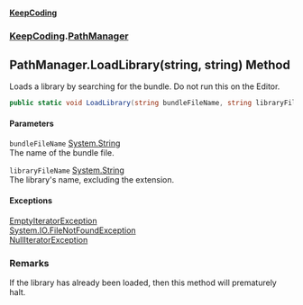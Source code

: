 #### [KeepCoding](index.md 'index')
### [KeepCoding](KeepCoding.md 'KeepCoding').[PathManager](KeepCoding_PathManager.md 'KeepCoding.PathManager')
## PathManager.LoadLibrary(string, string) Method
Loads a library by searching for the bundle. Do not run this on the Editor.  
```csharp
public static void LoadLibrary(string bundleFileName, string libraryFileName);
```
#### Parameters
<a name='KeepCoding_PathManager_LoadLibrary(string_string)_bundleFileName'></a>
`bundleFileName` [System.String](https://docs.microsoft.com/en-us/dotnet/api/System.String 'System.String')  
The name of the bundle file.
  
<a name='KeepCoding_PathManager_LoadLibrary(string_string)_libraryFileName'></a>
`libraryFileName` [System.String](https://docs.microsoft.com/en-us/dotnet/api/System.String 'System.String')  
The library's name, excluding the extension.
  
#### Exceptions
[EmptyIteratorException](KeepCoding_Internal_EmptyIteratorException.md 'KeepCoding.Internal.EmptyIteratorException')  
[System.IO.FileNotFoundException](https://docs.microsoft.com/en-us/dotnet/api/System.IO.FileNotFoundException 'System.IO.FileNotFoundException')  
[NullIteratorException](KeepCoding_Internal_NullIteratorException.md 'KeepCoding.Internal.NullIteratorException')  
### Remarks
If the library has already been loaded, then this method will prematurely halt.  

